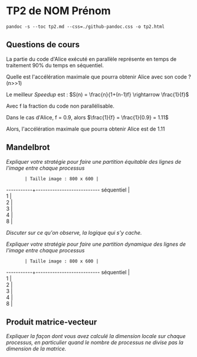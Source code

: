 # TP2 de NOM Prénom

`pandoc -s --toc tp2.md --css=./github-pandoc.css -o tp2.html`

## Questions de cours

La partie du code d'Alice exécuté en parallèle représente en temps de traitement 90% du temps en séquentiel.

Quelle est l'accélération maximale que pourra obtenir Alice avec son code ? (n>>1)

Le meilleur *Speedup* est : $S(n) = \frac{n}{1+(n-1)f} \rightarrow \frac{1}{f}$

Avec f la fraction du code non parallélisable.

Dans le cas d'Alice, f = 0.9, alors $\frac{1}{f} = \frac{1}{0.9} = 1.11$

Alors, l'accélération maximale que pourra obtenir Alice est de 1.11



## Mandelbrot 

*Expliquer votre stratégie pour faire une partition équitable des lignes de l'image entre chaque processus*

           | Taille image : 800 x 600 | 
-----------+---------------------------
séquentiel |              
1          |              
2          |              
3          |              
4          |              
8          |              


*Discuter sur ce qu'on observe, la logique qui s'y cache.*

*Expliquer votre stratégie pour faire une partition dynamique des lignes de l'image entre chaque processus*

           | Taille image : 800 x 600 | 
-----------+---------------------------
séquentiel |              
1          |              
2          |              
3          |              
4          |              
8          |              



## Produit matrice-vecteur



*Expliquer la façon dont vous avez calculé la dimension locale sur chaque processus, en particulier quand le nombre de processus ne divise pas la dimension de la matrice.*
